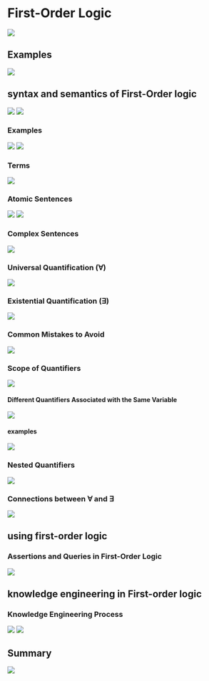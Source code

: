# First-Order Logic

![](https://i.imgur.com/oftazq8.jpg)

## Examples
![](https://i.imgur.com/8vrgUQB.jpg)





## syntax and semantics of First-Order logic
![](https://i.imgur.com/ZPU17zz.jpg)
![](https://i.imgur.com/ZN5CFJB.jpg)

### Examples
![](https://i.imgur.com/TcZ3uA7.jpg)
![](https://i.imgur.com/lnFNHRT.jpg)

### Terms

![](https://i.imgur.com/FM1c9Gc.jpg)

### Atomic Sentences
![](https://i.imgur.com/pa1Vmqw.jpg)
![](https://i.imgur.com/9p3iUR8.jpg)

### Complex Sentences
![](https://i.imgur.com/AcEJnG8.jpg)


### Universal Quantification ($\forall$)
![](https://i.imgur.com/RafTLoo.jpg)

### Existential Quantification ($\exists$)
![](https://i.imgur.com/EdkxzjQ.jpg)

### Common Mistakes to Avoid
![](https://i.imgur.com/VBxHUoa.jpg)

### Scope of Quantifiers
![](https://i.imgur.com/DfR6Gn8.jpg)

#### Different Quantifiers Associated with the Same Variable
![](https://i.imgur.com/xNTvNjo.jpg)

#### examples
![](https://i.imgur.com/PR1U6eX.jpg)

### Nested Quantifiers

![](https://i.imgur.com/68ro6M9.jpg)

### Connections between $\forall$ and $\exists$

![](https://i.imgur.com/Yw29lzZ.jpg)






## using first-order logic

### Assertions and Queries in First-Order Logic
![](https://i.imgur.com/mlIoYDl.jpg)


## knowledge engineering in First-order logic

### Knowledge Engineering Process
![](https://i.imgur.com/MvRrDeF.jpg)
![](https://i.imgur.com/8wI6oJV.jpg)


## Summary
![](https://i.imgur.com/KtlrmO4.jpg)
